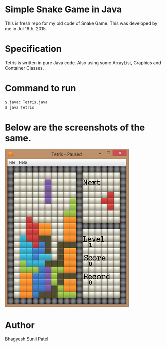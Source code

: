 # Simple Snake Game in Java

This is fresh repo for my old code of Snake Game. This was developed by me in Jul 16th, 2015.

# Specification

Tetris is written in pure Java code. Also using some ArrayList, Graphics and Container Classes.

# Command to run

```sh
$ javac Tetris.java
$ java Tetris
```

# Below are the screenshots of the same.

![Playing Game](./Tetris.jpg)

# Author

[Bhagyesh Sunil Patel][1]

[1]: https://github.com/uzrnem
